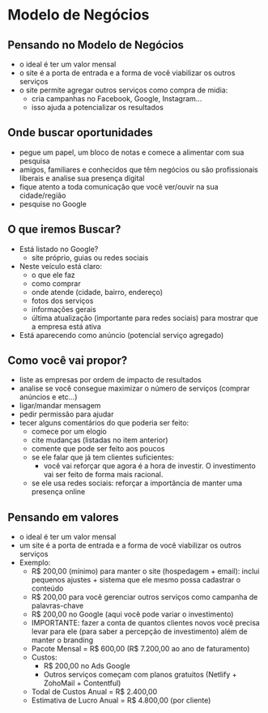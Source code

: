 # Modelo de Negócios


## Pensando no Modelo de Negócios


- o ideal é ter um valor mensal
- o site é a porta de entrada e a forma de você viabilizar os outros serviços
- o site permite agregar outros serviços como compra de midia:
	- cria campanhas no Facebook, Google, Instagram...
	- isso ajuda a potencializar os resultados


## Onde buscar oportunidades


- pegue um papel, um bloco de notas e comece a alimentar com sua pesquisa
- amigos, familiares e conhecidos que têm negócios ou são profissionais liberais e analise sua presença digital
- fique atento a toda comunicação que você ver/ouvir na sua cidade/região
- pesquise no Google


## O que iremos Buscar?


- Está listado no Google?
	- site próprio, guias ou redes sociais
- Neste veículo está claro:
	- o que ele faz
	- como comprar
	- onde atende (cidade, bairro, endereço)
	- fotos dos serviços
	- informações gerais
	- última atualização (importante para redes sociais) para mostrar que a empresa está ativa
- Está aparecendo como anúncio (potencial serviço agregado)


## Como você vai propor?


- liste as empresas por ordem de impacto de resultados
- analise se você consegue maximizar o número de serviços (comprar anúncios e etc...)
- ligar/mandar mensagem
- pedir permissão para ajudar
- tecer alguns comentários do que poderia ser feito:
	- comece por um elogio
	- cite mudanças (listadas no item anterior)
	- comente que pode ser feito aos poucos
	- se ele falar que já tem clientes suficientes:
		- você vai reforçar que agora é a hora de investir. O investimento vai ser feito de forma mais racional.
	- se ele usa redes sociais: reforçar a importância de manter uma presença online 


## Pensando em valores


- o ideal é ter um valor mensal
- um site é a porta de entrada e a forma de você viabilizar os outros serviços
- Exemplo:
	- R$ 200,00 (mínimo) para manter o site (hospedagem + email): inclui pequenos ajustes + sistema que ele mesmo possa cadastrar o conteúdo
	- R$ 200,00 para você gerenciar outros serviços como campanha de palavras-chave 
	- R$ 200,00 no Google (aqui você pode variar o investimento)		
	- IMPORTANTE: fazer a conta de quantos clientes novos você precisa levar para ele (para saber a percepção de investimento) além de manter o branding
	- Pacote Mensal = R$ 600,00 (R$ 7.200,00 ao ano de faturamento)
	- Custos: 
		- R$ 200,00 no Ads Google
		- Outros serviços começam com planos gratuitos (Netlify + ZohoMail + Contentful)
	- Todal de Custos Anual = R$ 2.400,00
	- Estimativa de Lucro Anual = R$ 4.800,00 (por cliente)



	